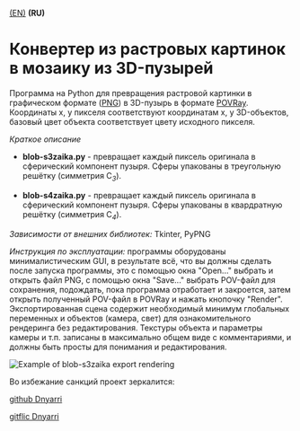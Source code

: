[(EN)](README.md) **(RU)**

# Конвертер из растровых картинок в мозаику из 3D-пузырей

Программа на Python для превращения растровой картинки в графическом формате ([PNG](http://www.libpng.org/pub/png/)) в 3D-пузырь в формате [POVRay](https://www.povray.org/). Координаты x, y пикселя соответствуют координатам x, y 3D-объектов, базовый цвет объекта соответствует цвету исходного пикселя.

*Краткое описание*

- **blob-s3zaika.py** - превращает каждый пиксель оригинала в сферический компонент пузыря. Сферы упакованы в треугольную решётку (симметрия C<sub>*3*</sub>).

- **blob-s4zaika.py** - превращает каждый пиксель оригинала в сферический компонент пузыря. Сферы упакованы в квардратную решётку (симметрия C<sub>*4*</sub>).

*Зависимости от внешних библиотек:* Tkinter, PyPNG

*Инструкция по эксплуатации:* программы оборудованы минималистическим GUI, в результате всё, что вы должны сделать после запуска программы, это с помощью окна "Open..." выбрать и открыть файл PNG, с помощью окна "Save..." выбрать POV-файл для сохранения, подождать, пока программа отработает и закроется, затем открыть полученный POV-файл в POVRay и нажать кнопочку "Render". Экспортированная сцена содержит необходимый минимум глобальных переменных и объектов (камера, свет) для ознакомительного рендеринга без редактирования. Текстуры объекта и параметры камеры и т.п. записаны в максимально общем виде с комментариями, и должны быть просты для понимания и редактирования.

![Example of blob-s3zaika export rendering](https://dnyarri.github.io/imgzaika/640/blob-s3zaika.png)

Во избежание санкций проект зеркалится:

[github Dnyarri](https://github.com/Dnyarri/POVmosaic)

[gitflic Dnyarri](https://gitflic.ru/project/dnyarri/povmosaic)
